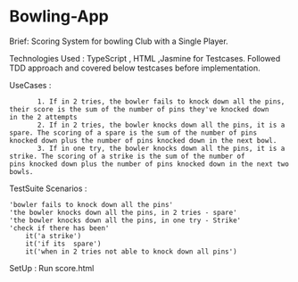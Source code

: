 # Bowling-App

Brief:  Scoring System for bowling Club with a Single Player.

Technologies Used : TypeScript , HTML ,Jasmine for Testcases.
                    Followed TDD approach and covered below testcases before implementation.
                    
UseCases :


           1. If in 2 tries, the bowler fails to knock down all the pins, their score is the sum of the number of pins they've knocked down               in the 2 attempts
           2. If in 2 tries, the bowler knocks down all the pins, it is a spare. The scoring of a spare is the sum of the number of pins                 knocked down plus the number of pins knocked down in the next bowl.
           3. If in one try, the bowler knocks down all the pins, it is a strike. The scoring of a strike is the sum of the number of                     pins knocked down plus the number of pins knocked down in the next two bowls.
           
           
           
TestSuite Scenarios :

    'bowler fails to knock down all the pins'    
    'the bowler knocks down all the pins, in 2 tries - spare'
    'the bowler knocks down all the pins, in one try - Strike'     
    'check if there has been'    
        it('a strike')
        it('if its  spare')
        it('when in 2 tries not able to knock down all pins')
        

SetUp : Run score.html

